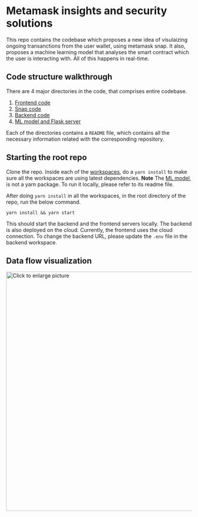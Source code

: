 # Metamask insights and security solutions

This repo contains the codebase which proposes a new idea of visulaizing ongoing transanctions from the user wallet, using metamask snap. It also, proposes a machine learning model that analyses the smart contract which the user is interacting with. All of this happens in real-time.


## Code structure walkthrough

There are 4 major directories in the code, that comprises entire codebase.
1. [Frontend code](/packages/site/)
2. [Snap code](/packages/snap/)
3. [Backend code](/packages/backend)
4. [ML model and Flask server](/model)

Each of the directories contains a `README` file, which contains all the necessary information related with the corresponding repository.

## Starting the root repo

Clone the repo. Inside each of the [workspaces](/packages/), do a `yarn install` to make sure all the workspaces are using latest dependencies.
**Note** The [ML model](/model), is not a yarn package. To run it locally, please refer to its readme file.

After doing `yarn install` in all the workspaces, in the root directory of the repo, run the below command.

```shell
yarn install && yarn start
```

This should start the backend and the frontend servers locally. The backend is also deployed on the cloud. Currently, the frontend uses the cloud connection. To change the backend URL, please update the `.env` file in the backend workspace.

## Data flow visualization

<a href="https://drive.google.com/uc?export=view&id=1bLolFcmz8ogiKqkKNLLUk63qK2B_TBJa"><img src="https://drive.google.com/uc?export=view&id=1bLolFcmz8ogiKqkKNLLUk63qK2B_TBJa" style="width: 650px; max-width: 100%; height: auto" title="Click to enlarge picture" />

